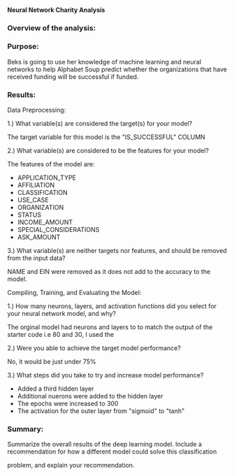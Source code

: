 #### Neural Network Charity Analysis

### Overview of the analysis: 

### Purpose:

Beks is going to use her knowledge of machine learning and neural networks to help Alphabet Soup predict whether the organizations that have received funding will be successful if funded.

### Results: 

Data Preprocessing:
 
1.) What variable(s) are considered the target(s) for your model?

   The target variable for this model is the "IS_SUCCESSFUL" COLUMN

2.) What variable(s) are considered to be the features for your model?

   The features of the model are:

   - APPLICATION_TYPE          
   - AFFILIATION               
   - CLASSIFICATION            
   - USE_CASE                  
   - ORGANIZATION              
   - STATUS                    
   - INCOME_AMOUNT                
   - SPECIAL_CONSIDERATIONS     
   - ASK_AMOUNT                   

3.) What variable(s) are neither targets nor features, and should be removed from the input data?

   NAME and EIN were removed as it does not add to the accuracy to the model. 

Compiling, Training, and Evaluating the Model:

1.) How many neurons, layers, and activation functions did you select for your neural network model, and why?

The orginal model had neurons and layers to to match the output of the starter code i.e 80 and 30, I used the 

2.) Were you able to achieve the target model performance?

No, it would be just under 75%

3.) What steps did you take to try and increase model performance?

- Added a third hidden layer
- Additional nuerons were added to the hidden layer
- The epochs were increased to 300
- The activation for the outer layer from "sigmoid" to "tanh" 


### Summary: 


Summarize the overall results of the deep learning model. Include a recommendation for how a different model could solve this classification 

problem, and explain your recommendation.
